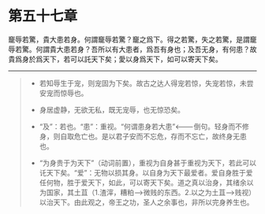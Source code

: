 # 第五十七章

竉辱若驚，貴大患若身。何謂竉辱若驚？竉之爲下。得之若驚，失之若驚，是謂竉辱若驚。何謂貴大患若身？吾所以有大患者，爲吾有身也；及吾无身，有何患？故貴爲身於爲天下，若可以託天下矣；愛以身爲天下，如可以寄天下矣。

---

> + 若知辱生于宠，则宠固为下矣。故古之达人得宠若惊，失宠若惊，未尝安宠而惊辱也。
>
> + 身居虚静，无欲无私，既无宠辱，也无惊恐矣。
>
> + “及”：若也。“患”：重视。“何谓患身若大患”<---倒句。轻身而不修身，则自取危亡也。是以君子安而不忘危，存而不忘亡，故终身无患也。
>
> + “为身贵于为天下”（动词前置），重视为自身甚于重视为天下，若此可以讬天下矣。“爱”：无物以损其身。以自身为天下最爱者。爱自身胜于爱任何物，胜于爱天下，如此，可以寄天下矣。道之真以治身，其绪余以为国家，其土苴（1.渣滓，糟粕-->微贱的东西。2.以之为土苴-->贱视）以治天下。由此观之，帝王之功，圣人之余事也，非所以完身养生也。
